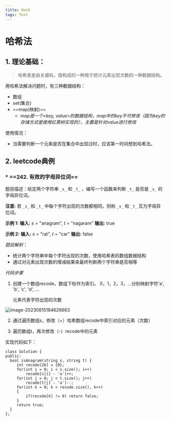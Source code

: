 ```yaml
---
title: Hash
tags: Text
---
```




# 哈希法

## 1. 理论基础：
> 哈希表是由关键码，值构成的一种用于统计元素出现次数的一种数据结构。

用哈希法解决问题时，有三种数据结构：
* 数组
* set(集合)
* ==map(映射)==
	* *map是一个<key, value>的数据结构，map中的key不可修改（因为key的存储方式是使用红黑树实现的），主要是针对value进行修改*

使用情况：
* 当需要判断一个元素是否在集合中出现过时，应该第一时间想到哈希法。

## 2. leetcode典例
###  * ==242. 有效的字母异位词==
题目描述：给定两个字符串  `_s_`  和  `_t_`  ，编写一个函数来判断  `_t_`  是否是  `_s_`  的字母异位词。

**注意:** 若 `_s_`  和  `_t_`  中每个字符出现的次数都相同，则称 `_s_`  和  `_t_`  互为字母异位词。

**示例 1:**
**输入:** _s_ = "anagram", _t_ = "nagaram"
**输出:** true

**示例 2:**
**输入:** _s_ = "rat", _t_ = "car"
**输出:** false

*题目解析*：
*  统计两个字符串中每个字符出现的次数，使用哈希表的数组数据结构
* 通过对元素出现次数的增减结果来最终判断两个字符串是否相等

*代码步骤*
1. 创建一个数组recode，数组下标作为索引。
    0，1，2，3，...分别映射字符'a', 'b',  'c', 'd', ...
    
    元素代表字符出现的次数

  ![image-20230815184626663](C:\Users\范少杰1\AppData\Roaming\Typora\typora-user-images\image-20230815184626663.png)

2. 通过遍历数组s，修改（+）哈希数组recode中索引对应的元素（次数）

3. 遍历数组t，再次修改（-）recode中的元素

实现代码如下：

    class Solution {
    public:
      bool isAnagram(string s, string t) { 
         int recode[26] = {0}; 
         for(int i = 0; i < s.size(); i++)  
    	     recode[s[i] - 'a']++; 
         for(int j = 0; j < t.size(); j++)
    	     recode[t[j] - 'a']--;
    	 for(int k = 0; k < recode.size(), k++)
    	 {
    		 if(recode[k] != 0) return false;
    	 } 
    	 return true;
      }
    };			  	 






